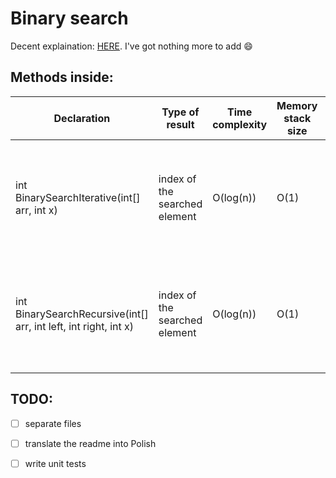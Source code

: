 # Binary search

Decent explaination: [HERE](https://www.youtube.com/watch?v=P3YID7liBug). I've got nothing more to add :smile:

## Methods inside:
Declaration | Type of result | Time complexity | Memory stack size | Notes
------------|----------------|-----------------|-------------------|------
int BinarySearchIterative(int[] arr, int x) | index of the searched element | O(log(n)) | O(1) | if element is not present, algorithm returns -1; input has to be sorted
int BinarySearchRecursive(int[] arr, int left, int right, int x) | index of the searched element | O(log(n)) | O(1) | if element is not present, algorithm returns -1; input has to be sorted

## TODO:
- [ ] separate files
- [ ] translate the readme into Polish
- [ ] write unit tests

